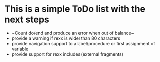 # This is a simple ToDo list with the next steps

* ~Count do/end and produce an error when out of balance~
* provide a warning if rexx is wider than 80 characters
* provide navigation support to a label/procedure or first assignment of variable
* provide support for rexx includes (external fragments)
